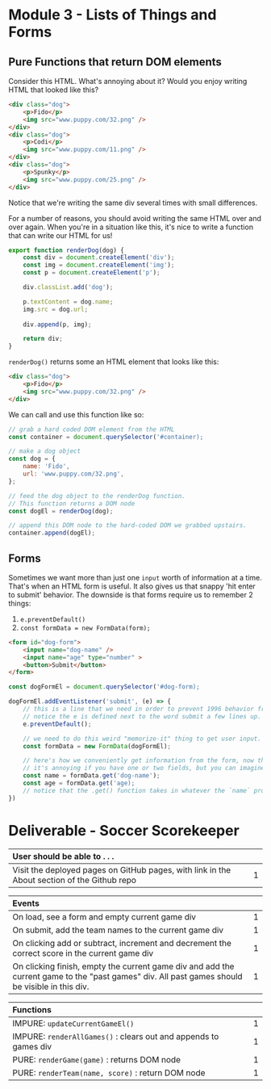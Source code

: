 
# Module 3 - Lists of Things and Forms

## Pure Functions that return DOM elements

Consider this HTML. What's annoying about it? Would you enjoy writing HTML that looked like this?

```html
<div class="dog">
    <p>Fido</p>
    <img src="www.puppy.com/32.png" />
</div>
<div class="dog">
    <p>Codi</p>
    <img src="www.puppy.com/11.png" />
</div>
<div class="dog">
    <p>Spunky</p>
    <img src="www.puppy.com/25.png" />
</div>
```

Notice that we're writing the same div several times with small differences.

For a number of reasons, you should avoid writing the same HTML over and over again. When you're in a situation like this, it's nice to write a function that can write our HTML for us!

```js
export function renderDog(dog) {
    const div = document.createElement('div');
    const img = document.createElement('img');
    const p = document.createElement('p');

    div.classList.add('dog');

    p.textContent = dog.name;
    img.src = dog.url;
    
    div.append(p, img);

    return div;
}
```

`renderDog()` returns some an HTML element that looks like this:

```html
<div class="dog">
    <p>Fido</p>
    <img src="www.puppy.com/32.png" />
</div>
```

We can call and use this function like so:

```js
// grab a hard coded DOM element from the HTML
const container = document.querySelector('#container);

// make a dog object
const dog = {
    name: 'Fido',
    url: 'www.puppy.com/32.png',
};

// feed the dog object to the renderDog function.
// This function returns a DOM node
const dogEl = renderDog(dog);

// append this DOM node to the hard-coded DOM we grabbed upstairs.
container.append(dogEl);
```

## Forms

Sometimes we want more than just one `input` worth of information at a time. That's when an HTML form is useful. It also gives us that snappy 'hit enter to submit' behavior. The downside is that forms require us to remember 2 things:
1) `e.preventDefault()`
1) `const formData = new FormData(form);`

```html
<form id="dog-form">
    <input name="dog-name" />
    <input name="age" type="number" >
    <button>Submit</button>
</form>
```

```js
const dogFormEl = document.querySelector('#dog-form);

dogFormEl.addEventListener('submit', (e) => {
    // this is a line that we need in order to prevent 1996 behavior from forms
    // notice the e is defined next to the word submit a few lines up. Don't worry about it for now :)
    e.preventDefault();

    // we need to do this weird "memorize-it" thing to get user input.
    const formData = new FormData(dogFormEl);

    // here's how we conveniently get information from the form, now that we've done that weirdness
    // it's annoying if you have one or two fields, but you can imagine how this might be nice if you had dozens of fields
    const name = formData.get('dog-name');
    const age = formData.get('age);
    // notice that the .get() function takes in whatever the `name` property is in the HTML
})

```
# Deliverable - Soccer Scorekeeper

| User should be able to . . .                                                         |             |
| :----------------------------------------------------------------------------------- | ----------: |
| Visit the deployed pages on GitHub pages, with link in the About section of the Github repo|        1 |

| Events                                                                               |             |
| :----------------------------------------------------------------------------------- | ----------: |
| On load, see a form and empty current game div                                             |        1 |
| On submit, add the team names to the current game div                                      |        1 |
| On clicking add or subtract, increment and decrement the correct score in the current game div|     1 |
| On clicking finish, empty the current game div and add the current game to the "past games" div. All past games should be visible in this div. |1|

| Functions                                                              |             |
| :----------------------------------------------------------------------------------- | ----------: |
| IMPURE: `updateCurrentGameEl()` | 1|
| IMPURE: `renderAllGames()` : clears out and appends to games div | 1|
| PURE: `renderGame(game)` : returns DOM node | 1|
| PURE: `renderTeam(name, score)` :  return DOM node | 1|
